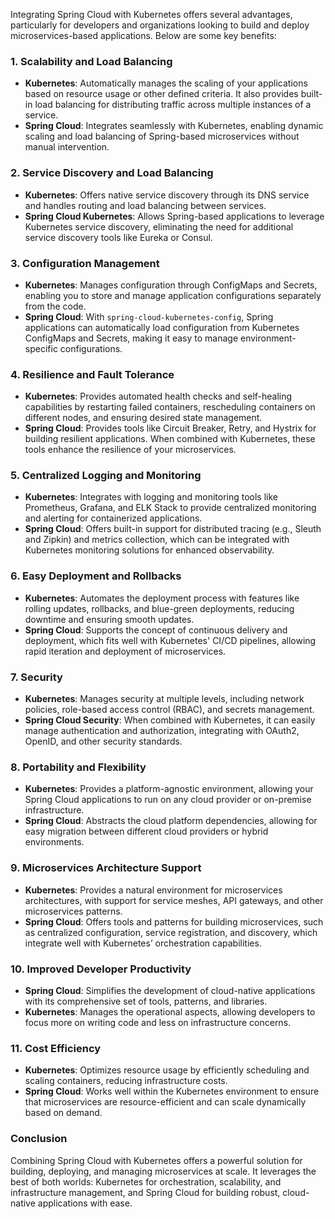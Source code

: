 Integrating Spring Cloud with Kubernetes offers several advantages, particularly for developers and organizations looking to build and deploy microservices-based applications. Below are some key benefits:

### 1. **Scalability and Load Balancing**
   - **Kubernetes**: Automatically manages the scaling of your applications based on resource usage or other defined criteria. It also provides built-in load balancing for distributing traffic across multiple instances of a service.
   - **Spring Cloud**: Integrates seamlessly with Kubernetes, enabling dynamic scaling and load balancing of Spring-based microservices without manual intervention.

### 2. **Service Discovery and Load Balancing**
   - **Kubernetes**: Offers native service discovery through its DNS service and handles routing and load balancing between services.
   - **Spring Cloud Kubernetes**: Allows Spring-based applications to leverage Kubernetes service discovery, eliminating the need for additional service discovery tools like Eureka or Consul.

### 3. **Configuration Management**
   - **Kubernetes**: Manages configuration through ConfigMaps and Secrets, enabling you to store and manage application configurations separately from the code.
   - **Spring Cloud**: With `spring-cloud-kubernetes-config`, Spring applications can automatically load configuration from Kubernetes ConfigMaps and Secrets, making it easy to manage environment-specific configurations.

### 4. **Resilience and Fault Tolerance**
   - **Kubernetes**: Provides automated health checks and self-healing capabilities by restarting failed containers, rescheduling containers on different nodes, and ensuring desired state management.
   - **Spring Cloud**: Provides tools like Circuit Breaker, Retry, and Hystrix for building resilient applications. When combined with Kubernetes, these tools enhance the resilience of your microservices.

### 5. **Centralized Logging and Monitoring**
   - **Kubernetes**: Integrates with logging and monitoring tools like Prometheus, Grafana, and ELK Stack to provide centralized monitoring and alerting for containerized applications.
   - **Spring Cloud**: Offers built-in support for distributed tracing (e.g., Sleuth and Zipkin) and metrics collection, which can be integrated with Kubernetes monitoring solutions for enhanced observability.

### 6. **Easy Deployment and Rollbacks**
   - **Kubernetes**: Automates the deployment process with features like rolling updates, rollbacks, and blue-green deployments, reducing downtime and ensuring smooth updates.
   - **Spring Cloud**: Supports the concept of continuous delivery and deployment, which fits well with Kubernetes' CI/CD pipelines, allowing rapid iteration and deployment of microservices.

### 7. **Security**
   - **Kubernetes**: Manages security at multiple levels, including network policies, role-based access control (RBAC), and secrets management.
   - **Spring Cloud Security**: When combined with Kubernetes, it can easily manage authentication and authorization, integrating with OAuth2, OpenID, and other security standards.

### 8. **Portability and Flexibility**
   - **Kubernetes**: Provides a platform-agnostic environment, allowing your Spring Cloud applications to run on any cloud provider or on-premise infrastructure.
   - **Spring Cloud**: Abstracts the cloud platform dependencies, allowing for easy migration between different cloud providers or hybrid environments.

### 9. **Microservices Architecture Support**
   - **Kubernetes**: Provides a natural environment for microservices architectures, with support for service meshes, API gateways, and other microservices patterns.
   - **Spring Cloud**: Offers tools and patterns for building microservices, such as centralized configuration, service registration, and discovery, which integrate well with Kubernetes’ orchestration capabilities.

### 10. **Improved Developer Productivity**
   - **Spring Cloud**: Simplifies the development of cloud-native applications with its comprehensive set of tools, patterns, and libraries.
   - **Kubernetes**: Manages the operational aspects, allowing developers to focus more on writing code and less on infrastructure concerns.

### 11. **Cost Efficiency**
   - **Kubernetes**: Optimizes resource usage by efficiently scheduling and scaling containers, reducing infrastructure costs.
   - **Spring Cloud**: Works well within the Kubernetes environment to ensure that microservices are resource-efficient and can scale dynamically based on demand.

### Conclusion
Combining Spring Cloud with Kubernetes offers a powerful solution for building, deploying, and managing microservices at scale. It leverages the best of both worlds: Kubernetes for orchestration, scalability, and infrastructure management, and Spring Cloud for building robust, cloud-native applications with ease.
